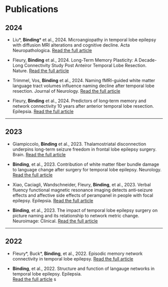 # Publications

## 2024 
- Liu*, **Binding*** et al., 2024. Microangiopathy in temporal lobe epilepsy with diffusion MRI alterations and cognitive decline. Acta Neuropathologica. 
[Read the full article](https://link.springer.com/article/10.1007/s00401-024-02809-8)

- Fleury, **Binding** et al., 2024. Long-Term Memory Plasticity: A Decade-Long Connectivity Study Post Anteiror Temporal Lobe Resection. Nature. 
[Read the full article](https://www.researchsquare.com/article/rs-3936758/v1)

- Trimmel, Vos, **Binding** et al., 2024. Naming fMRI-guided white matter language tract volumes influence naming decline after temporal lobe resection. Journal of Neurology. 
[Read the full article](https://link.springer.com/article/10.1007/s00415-024-12315-2)

- Fleury, **Binding** et al., 2024. Predictors of long‐term memory and network connectivity 10 years after anterior temporal lobe resection. Epilepsia. 
[Read the full article](https://onlinelibrary.wiley.com/doi/full/10.1111/epi.18058)

---

## 2023 
- Giampiccolo, **Binding** et al., 2023. Thalamostriatal disconnection underpins long-term seizure freedom in frontal lobe epilepsy surgery. Brain. 
[Read the full article](https://academic.oup.com/brain/article/146/6/2377/7107059?login=false)

- **Binding**, et al., 2023. Contribution of white matter fiber bundle damage to language change after surgery for temporal lobe epilepsy. Neurology. 
[Read the full article](https://www.neurology.org/doi/full/10.1212/WNL.0000000000206862)

- Xiao, Caciagli, Wandschneider, Fleury, **Binding**, et al., 2023. Verbal fluency functional magnetic resonance imaging detects anti‐seizure effects and affective side effects of perampanel in people with focal epilepsy. Epilepsia. 
[Read the full article](https://onlinelibrary.wiley.com/doi/full/10.1111/epi.17493)

- **Binding**, et al., 2023. The impact of temporal lobe epilepsy surgery on picture naming and its relationship to network metric change. Neuroimage: Clinical. 
[Read the full article](https://www.sciencedirect.com/science/article/pii/S221315822300133X)

--- 

## 2022 
- Fleury*, Buck*, **Binding**, et al., 2022. Episodic memory network connectivity in temporal lobe epilepsy.
[Read the full article](https://onlinelibrary.wiley.com/doi/full/10.1111/epi.17370)

- **Binding**, et al., 2022. Structure and function of langauge networks in temporal lobe epilepsy. Epilepsia.  
[Read the full article](https://onlinelibrary.wiley.com/doi/full/10.1111/epi.17204)
s